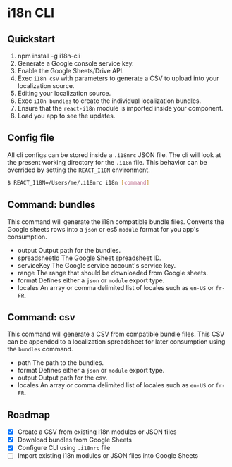 i18n CLI
================================================

## Quickstart

1. npm install -g i18n-cli
2. Generate a Google console service key.
3. Enable the Google Sheets/Drive API.
4. Exec `i18n csv` with parameters to generate a CSV to upload into your localization source.
5. Editing your localization source.
6. Exec `i18n bundles` to create the individual localization bundles.
7. Ensure that the `react-i18n` module is imported inside your component.
8. Load you app to see the updates.

## Config file

All cli configs can be stored inside a `.i18nrc` JSON file. The cli will look at the present working directory for the `.i18n` file. This behavior can be overrided by setting the `REACT_I18N` environment.

```sh
$ REACT_I18N=/Users/me/.i18nrc i18n [command]
```

## Command: **bundles**

This command will generate the i18n compatible bundle files. Converts the Google sheets rows into a `json` or es5 `module` format for you app's consumption.

* output
	Output path for the bundles.
* spreadsheetId
	The Google Sheet spreadsheet ID.
* serviceKey
	The Google service account's service key.
* range
	The range that should be downloaded from Google sheets.
* format
	Defines either a `json` or `module` export type.
* locales
	An array or comma delimited list of locales such as `en-US` or `fr-FR`.

## Command: **csv**

This command will generate a CSV from compatible bundle files. This CSV can be appended to a localization spreadsheet for later consumption using the `bundles` command.

* path
	The path to the bundles.
* format
	Defines either a `json` or `module` export type.
* output
	Output path for the csv.
* locales
	An array or comma delimited list of locales such as `en-US` or `fr-FR`.

## Roadmap
- [x] Create a CSV from existing i18n modules or JSON files
- [x] Download bundles from Google Sheets
- [x] Configure CLI using `.i18nrc` file
- [ ] Import existing i18n modules or JSON files into Google Sheets
